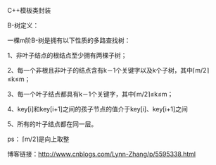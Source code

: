 C++模板类封装

B-树定义：

一棵m阶B-树是拥有以下性质的多路查找树：

1、非叶子结点的根结点至少拥有两棵子树；

2、每一个非根且非叶子的结点含有k－1个关键字以及k个子树，其中⌈m/2⌉≤k≤m；

3、每一个叶子结点都具有k－1个关键字，其中⌈m/2⌉≤k≤m；

4、key[i]和key[i+1]之间的孩子节点的值介于key[i]、key[i+1]之间

5、所有的叶子结点都在同一层。

ps： ⌈m/2⌉是向上取整

博客链接：http://www.cnblogs.com/Lynn-Zhang/p/5595338.html
